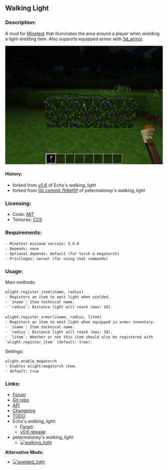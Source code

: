 ## Walking Light

### Description:

A mod for [Minetest](http://minetest.net/) that illuminates the area around a player when wielding a light-emitting item. Also supports equipped armor with [3d_armor](https://content.minetest.net/packages/stu/3d_armor/).

![screenshot](screenshot.png)

#### History:

- forked from [v0.6][forum.echo] of Echo's *walking_light*
- forked from [Git commit 766ef0f](https://github.com/petermaloney/walking_light/tree/766ef0f) of petermaloney's *walking_light*

### Licensing:

- Code: [MIT](LICENSE.txt)
- Textures: [CC0](https://creativecommons.org/publicdomain/zero/1.0/legalcode)

### Requirements:

```
- Minetest minimum version: 5.0.0
- Depends: none
- Optional depends: default (for torch & megatorch)
- Privileges: server (for using chat commands)
```

### Usage:

Main methods:

```
wlight.register_item(iname, radius)
- Registers an item to emit light when wielded.
- `iname`: Item technical name.
- `radius`: Distance light will reach (max: 10).

wlight.register_armor(iname, radius, litem)
- Registers an item to emit light when equipped in armor inventory.
- `iname`: Item technical name.
- `radius`: Distance light will reach (max: 10).
- `litem`: Whether or not this item should also be registered with `wlight.register_item` (default: true).
```

Settings:

```
wlight.enable_megatorch
- Enables wlight:megatorch item.
- default: true
```

### Links:

- [Forum](https://forum.minetest.net/viewtopic.php?t=26938)
- [Git repo](https://github.com/AntumMT/mod-wlight)
- [API](https://antummt.github.io/mod-wlight/docs/api.html)
- [Changelog](changelog.txt)
- [TODO](TODO.txt)
- Echo's *walking_light*:
	- [Forum][forum.echo]
	- [v0.6 release](https://github.com/AntumMT/mod-wlight/releases/tag/v0.6)
- petermaloney's *walking_light*:
	- [![walking_light](https://content.minetest.net/packages/bell07/wielded_light/shields/title/)](https://content.minetest.net/packages/bell07/wielded_light/)

**Alternative Mods:**

- [![wielded_light](https://content.minetest.net/packages/bell07/wielded_light/shields/title/)](https://content.minetest.net/packages/bell07/wielded_light/)


[forum.echo]: https://forum.minetest.net/viewtopic.php?t=2621
